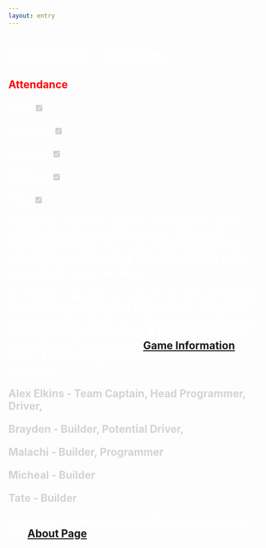 ```yaml
---
layout: entry
---
```

<h1> <span style="color:white">08/23/2022 - First Day</span> </h1>

<h2 class="attendance"> <span style="color:red"> Attendance</span> 

<p> </p>

<label class="container" style="color:white">Alex
  <input type="checkbox" disabled checked="checked">
  <span class="checkmark"></span>
</label>

<label class="container" style="color:white">Brayden
  <input type="checkbox" disabled checked="checked">
  <span class="checkmark"></span>
</label>

<label class="container" style="color:white">Malachi
  <input type="checkbox" disabled checked="checked">
  <span class="checkmark"></span>
</label>

<label class="container" style="color:white">Michael
  <input type="checkbox" disabled checked="checked">
  <span class="checkmark"></span>
</label>

<label class="container" style="color:white">Tate
  <input type="checkbox" disabled checked="checked">
  <span class="checkmark"></span>
</label>
<p style="color:white">Today was the first robotics meeting for West Ashley High School this season, Returning members met last Thursday (08/18/2022). But nothing esspecially took place then other than planning for new members.</p>

<p style="color:white">At Today's meeting we constructed rough teams and went over the game this season. This years game is called "Spin-Up". This game is simular to frisby golf but with robots! A full laydown of the game can be found on the <a href="https://robotics.oavr.net/GameInfo">Game Information</a> Page. As Of Today, Team 9623M consists of 5 members, </p> 
    <p style="color:LightGrey">Alex Elkins - Team Captain, Head Programmer, Driver,</p> 
    <p style="color:LightGrey">Brayden - Builder, Potential Driver,</p> 
    <p style="color:LightGrey">Malachi - Builder, Programmer</p> 
    <p style="color:LightGrey">Micheal - Builder</p>
    <p style="color:LightGrey">Tate - Builder</p>

<p style="color:white">Complete Team Information Will Be Available on the <a href="https://robotics.oavr.net/About">About Page</a></p>